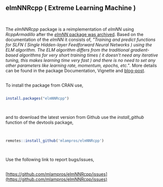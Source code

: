 

## elmNNRcpp ( Extreme Learning Machine )
<br>

The *elmNNRcpp* package is a reimplementation of *elmNN* using *RcppArmadillo* after the [*elmNN* package was archived](https://CRAN.R-project.org/package=elmNN). Based on the documentation of the *elmNN* it consists of,
*"Training and predict functions for SLFN ( Single Hidden-layer Feedforward Neural Networks ) using the ELM algorithm. The ELM algorithm differs from the traditional gradient-based algorithms for very short training times ( it doesn't need any iterative tuning, this makes learning time very fast ) and there is no need to set any other parameters like learning rate, momentum, epochs, etc."*. More details can be found in the package Documentation, Vignette and [blog-post](http://mlampros.github.io/2018/07/05/the_extreme_learning_machine_package/).
<br><br>

To install the package from CRAN use, 

```R

install.packages("elmNNRcpp")


```
<br>

and to download the latest version from Github use the *install_github* function of the devtools package,
<br><br>

```R

remotes::install_github('mlampros/elmNNRcpp')


```
<br>

Use the following link to report bugs/issues,
<br><br>

[https://github.com/mlampros/elmNNRcpp/issues](https://github.com/mlampros/elmNNRcpp/issues)

